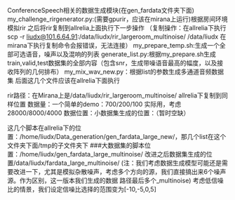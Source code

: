 ConferenceSpeech相关的数据生成模块(在gen_fardata文件夹下面)
my_challenge_rirgenerator.py:(需要gpurir，应该在mirana上运行)根据房间环境模拟rir
之后将rir复制到allrelia上面执行下一步操作
（复制操作：在allrelia下执行scp -r liudx@101.6.64.91:/data/liudx/rir_largeroom_multinoise/ /data/liudx
在mirana下执行复制命令会报错误，无法连接）
my_prepare_temp.sh:生成一个全部可选语音，噪声以及混响的列表
generate_list.py:根据my_prepare.sh生成train,valid,test数据集的全部内容（包含snr，生成带噪语音最高的幅度，以及接收阵列的几何排布）
my_mix_wav_new.py：根据list的参数生成多通道音频数据集
后面这几个文件应该在allrelia下面执行

rir路径：在Mirana上是/data/liudx/rir_largeroom_multinoise/
allrelia下复制到同样位置
数据量：一个简单的demo：700/200/100
实际用，考虑28000/8000/4000
数据位置：小数据集生成的位置：（暂时空缺）

这几个脚本在allrelia下的位置：/home/liudx/Data_generation/gen_fardata_large_new/，那几个list在这个文件夹下面/tmp的子文件夹下
###大数据集的脚本位置：/home/liudx/gen_fardata_large_multinoise/
改进之后数据集生成的位置/data/liudx/fardata_large_multinoise/
(注：我们考虑数据生成模型可能还是需要改进一下，尤其是模拟杂散噪声，考虑多个方向的源，我们直接搞出来6个噪声源。作为区别，这一版本我们生成的数据
路径最后多个_multinoise)
考虑低信噪比的情景，我们设定信噪比选择的范围变为[-10,-5,0,5]



